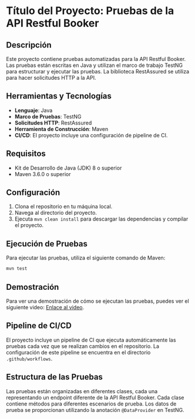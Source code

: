 # Título del Proyecto: Pruebas de la API Restful Booker

## Descripción
Este proyecto contiene pruebas automatizadas para la API Restful Booker. Las pruebas están escritas en Java y utilizan el marco de trabajo TestNG para estructurar y ejecutar las pruebas. La biblioteca RestAssured se utiliza para hacer solicitudes HTTP a la API.

## Herramientas y Tecnologías
- **Lenguaje**: Java
- **Marco de Pruebas**: TestNG
- **Solicitudes HTTP**: RestAssured
- **Herramienta de Construcción**: Maven
- **CI/CD**: El proyecto incluye una configuración de pipeline de CI.

## Requisitos
- Kit de Desarrollo de Java (JDK) 8 o superior
- Maven 3.6.0 o superior

## Configuración
1. Clona el repositorio en tu máquina local.
2. Navega al directorio del proyecto.
3. Ejecuta `mvn clean install` para descargar las dependencias y compilar el proyecto.

## Ejecución de Pruebas
Para ejecutar las pruebas, utiliza el siguiente comando de Maven:

```bash
mvn test
```
## Demostración

Para ver una demostración de cómo se ejecutan las pruebas, puedes ver el siguiente video: [Enlace al video](https://drive.google.com/file/d/1kqlchtSO2kH5ginwrF34N-BZaN5ns57d/view?usp=sharing).

## Pipeline de CI/CD
El proyecto incluye un pipeline de CI que ejecuta automáticamente las pruebas cada vez que se realizan cambios en el repositorio. La configuración de este pipeline se encuentra en el directorio `.github/workflows`.

## Estructura de las Pruebas
Las pruebas están organizadas en diferentes clases, cada una representando un endpoint diferente de la API Restful Booker. Cada clase contiene métodos para diferentes escenarios de prueba. Los datos de prueba se proporcionan utilizando la anotación `@DataProvider` en TestNG.
